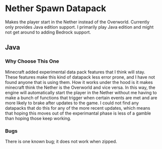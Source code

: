 # Nether Spawn Datapack
Makes the player start in the Nether instead of the Overworld. Currently only provides Java edition support. I primarily play Java edition and might not get around to adding Bedrock support.
## Java
### Why Choose This One
Minecraft added experimental data pack features that I think will stay. These features make this kind of datapack less error prone, and I have not found anyone that is using them. How it works under the hood is it makes minecraft think the Nether is the Overworld and vice versa. In this way, the engine will automatically start the player in the Nether without me having to make a bunch of functions that trigger when certain events are met and are more likely to brake after updates to the game. I could not find any datapacks that do this for any of the more recent updates, which means that hoping this moves out of the experimantal phase is less of a gamble than hoping those keep working.
### Bugs
There is one known bug; it does not work when zipped.
